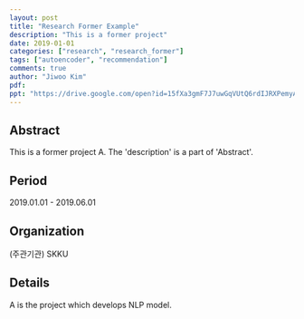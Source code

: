 ```yaml
---
layout: post
title: "Research Former Example"
description: "This is a former project"
date: 2019-01-01
categories: ["research", "research_former"]
tags: ["autoencoder", "recommendation"]
comments: true
author: "Jiwoo Kim"
pdf:
ppt: "https://drive.google.com/open?id=15fXa3gmF7J7uwGqVUtQ6rdIJRXPemyAO"
---
```


## Abstract
This is a former project A.
The 'description' is a part of 'Abstract'.

## Period
2019.01.01 - 2019.06.01

## Organization
(주관기관) SKKU

## Details
A is the project which develops NLP model.